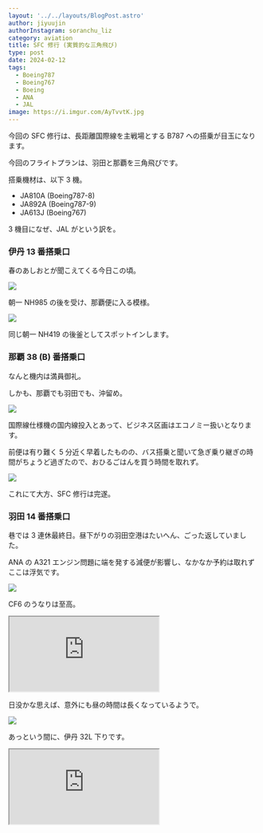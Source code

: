 ```yaml
---
layout: '../../layouts/BlogPost.astro'
author: jiyuujin
authorInstagram: soranchu_liz
category: aviation
title: SFC 修行 (実質的な三角飛び)
type: post
date: 2024-02-12
tags:
  - Boeing787
  - Boeing767
  - Boeing
  - ANA
  - JAL
image: https://i.imgur.com/AyTvvtK.jpg
---
```


今回の SFC 修行は、長距離国際線を主戦場とする B787 への搭乗が目玉になります。

今回のフライトプランは、羽田と那覇を三角飛びです。

搭乗機材は、以下 3 機。

- JA810A (Boeing787-8)
- JA892A (Boeing787-9)
- JA613J (Boeing767)

3 機目になぜ、JAL がという訳を。

### 伊丹 13 番搭乗口

春のあしおとが聞こえてくる今日この頃。

![](/assets/img/20240212/JA810A_1.JPG)

朝一 NH985 の後を受け、那覇便に入る模様。

![](/assets/img/20240212/JA810A_2.JPG)

同じ朝一 NH419 の後釜としてスポットインします。

### 那覇 38 (B) 番搭乗口

なんと機内は満員御礼。

しかも、那覇でも羽田でも、沖留め。

![](/assets/img/20240212/JA892A_1.JPG)

国際線仕様機の国内線投入とあって、ビジネス区画はエコノミー扱いとなります。

前便は有り難く 5 分近く早着したものの、バス搭乗と聞いて急ぎ乗り継ぎの時間がちょうど過ぎたので、おひるごはんを買う時間を取れず。

![](/assets/img/20240212/JA892A_2.JPG)

これにて大方、SFC 修行は完遂。

### 羽田 14 番搭乗口

巷では 3 連休最終日。昼下がりの羽田空港はたいへん、ごった返していました。

ANA の A321 エンジン問題に端を発する減便が影響し、なかなか予約は取れずここは浮気です。

![](/assets/img/20240212/JA613J_1.JPG)

CF6 のうなりは至高。

<div class="wrapper">
  <div class="container">
    <iframe src="https://www.youtube.com/embed/gJjOqkVZ_s8" class="player" title="Boeing767 音" loading="lazy"></iframe>
  </div>
</div>

日没かな思えば、意外にも昼の時間は長くなっているようで。

![](/assets/img/20240212/JA613J_2.JPG)

あっという間に、伊丹 32L 下りです。

<div class="wrapper">
  <div class="container">
    <iframe src="https://www.youtube.com/embed/y6fe6MBln1M" class="player" title="Boeing767 音" loading="lazy"></iframe>
  </div>
</div>
